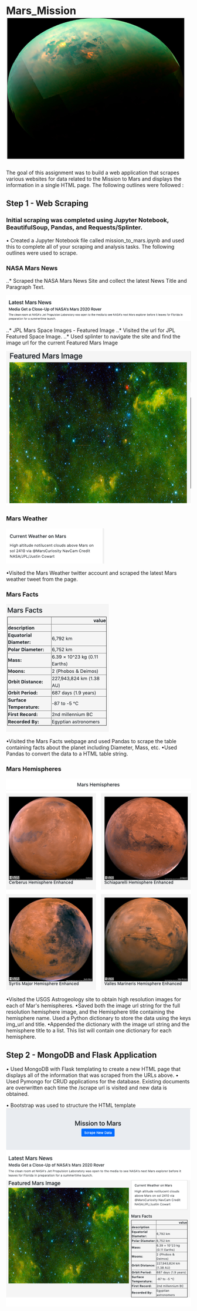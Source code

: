 # Mars_Mission ![pic](/Mars.png)


The goal of  this assignment was to  build a web application that scrapes various websites for data related to the Mission to Mars and displays the information in a single HTML page. The following outlines were followed :

## Step 1 - Web Scraping

### Initial scraping  was completed using Jupyter Notebook, BeautifulSoup, Pandas, and Requests/Splinter.
•	Created a Jupyter Notebook file called mission_to_mars.ipynb and used this to complete all of your scraping and analysis       tasks. The following outlines were used to scrape.

### NASA Mars News

  ..* Scraped the NASA Mars News Site and collect the latest News Title and Paragraph Text.
  
  ![pic](/LatestNews.png)
  
  ..* JPL Mars Space Images - Featured Image
  ..* Visited the url for JPL Featured Space Image.
  ..* Used splinter to navigate the site and find the image url for the current Featured Mars Image 
   
   ![pic](/FeaturedImage.png)


### Mars Weather
 
 ![pic](/CurrentWeather.png)

•Visited the Mars Weather twitter account and scraped the latest Mars weather tweet from the page. 

### Mars Facts
 
 ![pic](/MarsFacts.png)
 
•Visited the Mars Facts webpage and used Pandas to scrape the table containing facts about the planet including           Diameter, Mass, etc.
•Used Pandas to convert the data to a HTML table string.

### Mars Hemispheres

 ![pic](/4Hemispheres.png)
 
•Visited the USGS Astrogeology site to obtain high resolution images for each of Mar's hemispheres.
•Saved both the image url string for the full resolution hemisphere image, and the Hemisphere title containing the hemisphere    name. Used a Python dictionary to store the data using the keys img_url and title.
•Appended the dictionary with the image url string and the hemisphere title to a list. This list will contain one dictionary   for each hemisphere.

## Step 2 - MongoDB and Flask Application
 
• Used MongoDB with Flask templating to create a new HTML page that displays all of the information that was scraped from the   URLs above.
• Used Pymongo for CRUD applications for the database. Existing documents are overwritten  each time the /scrape url is         visited and new data is obtained.

• Bootstrap was used to structure the HTML template 
 ![pic](/Page1.png)

